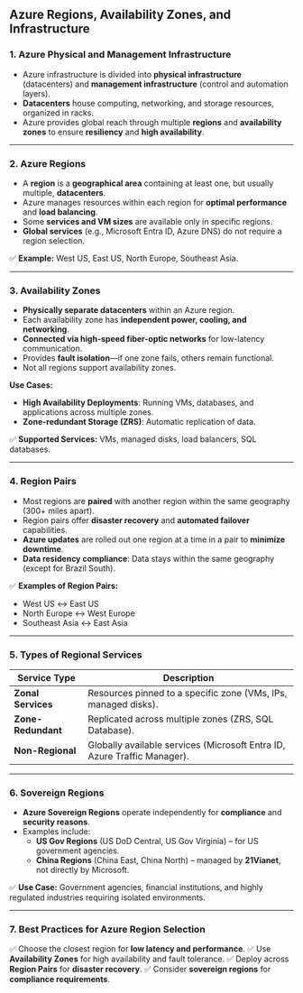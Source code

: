 ## **Azure Regions, Availability Zones, and Infrastructure**

### **1. Azure Physical and Management Infrastructure**
- Azure infrastructure is divided into **physical infrastructure** (datacenters) and **management infrastructure** (control and automation layers).
- **Datacenters** house computing, networking, and storage resources, organized in racks.
- Azure provides global reach through multiple **regions** and **availability zones** to ensure **resiliency** and **high availability**.

---

### **2. Azure Regions**
- A **region** is a **geographical area** containing at least one, but usually multiple, **datacenters**.
- Azure manages resources within each region for **optimal performance** and **load balancing**.
- Some **services and VM sizes** are available only in specific regions.
- **Global services** (e.g., Microsoft Entra ID, Azure DNS) do not require a region selection.

✅ **Example:** West US, East US, North Europe, Southeast Asia.

---

### **3. Availability Zones**
- **Physically separate datacenters** within an Azure region.
- Each availability zone has **independent power, cooling, and networking**.
- **Connected via high-speed fiber-optic networks** for low-latency communication.
- Provides **fault isolation**—if one zone fails, others remain functional.
- Not all regions support availability zones.

**Use Cases:**
- **High Availability Deployments**: Running VMs, databases, and applications across multiple zones.
- **Zone-redundant Storage (ZRS)**: Automatic replication of data.

✅ **Supported Services:** VMs, managed disks, load balancers, SQL databases.

---

### **4. Region Pairs**
- Most regions are **paired** with another region within the same geography (300+ miles apart).
- Region pairs offer **disaster recovery** and **automated failover** capabilities.
- **Azure updates** are rolled out one region at a time in a pair to **minimize downtime**.
- **Data residency compliance**: Data stays within the same geography (except for Brazil South).

✅ **Examples of Region Pairs:**
- West US ↔ East US
- North Europe ↔ West Europe
- Southeast Asia ↔ East Asia

---

### **5. Types of Regional Services**
| **Service Type**         | **Description** |
|--------------------------|----------------|
| **Zonal Services**       | Resources pinned to a specific zone (VMs, IPs, managed disks). |
| **Zone-Redundant**       | Replicated across multiple zones (ZRS, SQL Database). |
| **Non-Regional**         | Globally available services (Microsoft Entra ID, Azure Traffic Manager). |

---

### **6. Sovereign Regions**
- **Azure Sovereign Regions** operate independently for **compliance** and **security reasons**.
- Examples include:
  - **US Gov Regions** (US DoD Central, US Gov Virginia) – for US government agencies.
  - **China Regions** (China East, China North) – managed by **21Vianet**, not directly by Microsoft.

✅ **Use Case:** Government agencies, financial institutions, and highly regulated industries requiring isolated environments.

---

### **7. Best Practices for Azure Region Selection**
✅ Choose the closest region for **low latency and performance**.
✅ Use **Availability Zones** for high availability and fault tolerance.
✅ Deploy across **Region Pairs** for **disaster recovery**.
✅ Consider **sovereign regions** for **compliance requirements**.

